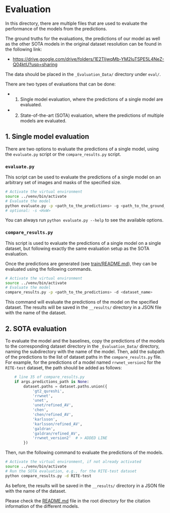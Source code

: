 # Evaluation

In this directory, there are multiple files that are used to evaluate the performance of the models from the predictions.

The ground truths for the evaluations, the predictions of our model as well as the other SOTA models in the original dataset resolution can be found in the following link:
- <https://drive.google.com/drive/folders/1E2TIjwqMb-YM2IuTSPE5L4NeZ-Q04ktU?usp=sharing>

The data should be placed in the `_Evaluation_Data/` directory under `eval/`.


There are two types of evaluations that can be done:
- 1. Single model evaluation, where the predictions of a single model are evaluated.
- 2. State-of-the-art (SOTA) evaluation, where the predictions of multiple models are evaluated.


## 1. Single model evaluation

There are two options to evaluate the predictions of a single model, using the `evaluate.py` script or the `compare_results.py` script.

### `evaluate.py`

This script can be used to evaluate the predictions of a single model on an arbitrary set of images and masks of the specified size.

```bash
# Activate the virtual environment
source ../venv/bin/activate
# Evaluate the model
python evaluate.py -p <path_to_the_predictions> -g <path_to_the_ground_truth> -m <path_to_the_masks>
# optional: -s <HxW>
```

You can always run `python evaluate.py --help` to see the available options.



### `compare_results.py`

This script is used to evaluate the predictions of a single model on a single dataset, but following exactly the same evaluation setup as the SOTA evaluation.

Once the predictions are generated (see [train/README.md](../train/README.md)), they can be evaluated using the following commands.

```bash
# Activate the virtual environment
source ../venv/bin/activate
# Evaluate the model
compare_results.py -p <path_to_the_predictions> -d <dataset_name>
```

This command will evaluate the predictions of the model on the specified dataset. The results will be saved in the `__results/` directory in a JSON file with the name of the dataset.


## 2. SOTA evaluation


To evaluate the model and the baselines, copy the predictions of the models to the corresponding dataset directory in the `_Evaluation_Data/` directory, naming the subdirectory with the name of the model. Then, add the subpath of the predictions to the list of dataset paths in the `compare_results.py` file. For example, for the predictions of a model named `rrwnet_version2` for the `RITE-test` dataset, the path should be added as follows:

```python
    # line 35 of compare_results.py
    if args.predictions_path is None:
        dataset.paths = dataset.paths.union({
            'gt2_qureshi',
            'rrwnet',
            'unet',
            'unet/refined_AV',
            'chen',
            'chen/refined_AV',
            'karlsson',
            'karlsson/refined_AV',
            'galdran',
            'galdran/refined_AV',
            'rrwnet_version2'  # > ADDED LINE
        })
```

Then, run the following command to evaluate the predictions of the models.

```bash
# Activate the virtual environment, if not already activated
source ../venv/bin/activate
# Run the SOTA evaluation, e.g., for the RITE-test dataset
python compare_results.py -d RITE-test
```

As before, the results will be saved in the `__results/` directory in a JSON file with the name of the dataset.


Please check the [README.md](../README.md) file in the root directory for the citation information of the different models.
